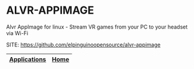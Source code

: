# ALVR-APPIMAGE
 
 Alvr AppImage for linux - Stream VR games from your PC to your 
 headset via Wi-Fi
 
 SITE: https://github.com/elpinguinoopensource/alvr-appimage

 | [Applications](https://portable-linux-apps.github.io/apps.html) | [Home](https://portable-linux-apps.github.io)
 | --- | --- |
